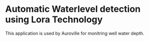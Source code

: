 # Automatic Waterlevel detection using Lora Technology
This application is used by Auroville for monitring well water depth.
